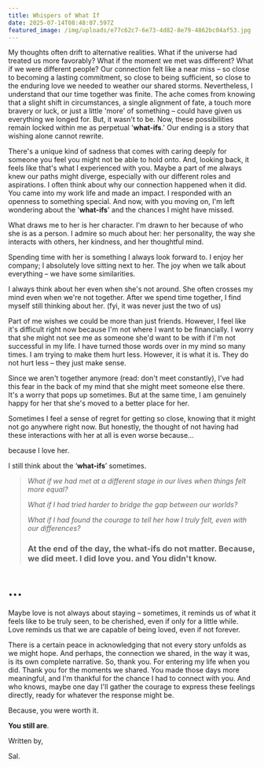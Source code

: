 ```yaml
---
title: Whispers of What If
date: 2025-07-14T08:48:07.597Z
featured_image: /img/uploads/e77c62c7-6e73-4d82-8e79-4862bc04af53.jpg
---
```

My thoughts often drift to alternative realities. What if the universe had treated us more favorably? What if the moment we met was different? What if we were different people? Our connection felt like a near miss – so close to becoming a lasting commitment, so close to being sufficient, so close to the enduring love we needed to weather our shared storms. Nevertheless, I understand that our time together was finite. The ache comes from knowing that a slight shift in circumstances, a single alignment of fate, a touch more bravery or luck, or just a little 'more' of something – could have given us everything we longed for. But, it wasn't to be. Now, these possibilities remain locked within me as perpetual '**what-ifs**.' Our ending is a story that wishing alone cannot rewrite.

There's a unique kind of sadness that comes with caring deeply for someone you feel you might not be able to hold onto. And, looking back, it feels like that's what I experienced with you. Maybe a part of me always knew our paths might diverge, especially with our different roles and aspirations. I often think about why our connection happened when it did. You came into my work life and made an impact. I responded with an openness to something special. And now, with you moving on, I'm left wondering about the '**what-ifs**' and the chances I might have missed.

What draws me to her is her character. I'm drawn to her because of who she is as a person. I admire so much about her: her personality, the way she interacts with others, her kindness, and her thoughtful mind.

Spending time with her is something I always look forward to. I enjoy her company; I absolutely love sitting next to her. The joy when we talk about everything – we have some similarities.

I always think about her even when she's not around. She often crosses my mind even when we're not together. After we spend time together, I find myself still thinking about her. (fyi, it was never just the two of us)

Part of me wishes we could be more than just friends. However, I feel like it's difficult right now because I'm not where I want to be financially. I worry that she might not see me as someone she'd want to be with if I'm not successful in my life. I have turned those words over in my mind so many times. I am trying to make them hurt less. However, it is what it is. They do not hurt less – they just make sense.

Since we aren't together anymore (read: don't meet constantly), I've had this fear in the back of my mind that she might meet someone else there. It's a worry that pops up sometimes. But at the same time, I am genuinely happy for her that she's moved to a better place for her.

Sometimes I feel a sense of regret for getting so close, knowing that it might not go anywhere right now. But honestly, the thought of not having had these interactions with her at all is even worse because... 

because I love her.



I still think about the ‘**what-ifs**’ sometimes.

> *What if we had met at a different stage in our lives when things felt more equal?* 
>
> *What if I had tried harder to bridge the gap between our worlds?* 
>
> *What if I had found the courage to tell her how I truly felt, even with our differences?*
>
> ### **At the end of the day, the what-ifs do not matter. Because, we did meet. I did love you. and You didn't know.**

# ﻿**...**

Maybe love is not always about staying – sometimes, it reminds us of what it feels like to be truly seen, to be cherished, even if only for a little while. Love reminds us that we are capable of being loved, even if not forever.

There is a certain peace in acknowledging that not every story unfolds as we might hope. And perhaps, the connection we shared, in the way it was, is its own complete narrative. So, thank you. For entering my life when you did. Thank you for the moments we shared. You made those days more meaningful, and I'm thankful for the chance I had to connect with you. And who knows, maybe one day I'll gather the courage to express these feelings directly, ready for whatever the response might be. 

Because,  you were worth it. 

**You still are**.

Written by,

S﻿al.

![]()